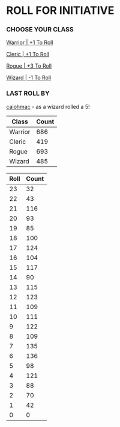 # ROLL FOR INITIATIVE
### CHOOSE YOUR CLASS

[Warrior | +1 To Roll](https://github.com/benjaminsampica/benjaminsampica/issues/new?title=roll%7Cwarrior&body=Just+click+%27Submit+new+issue%27.)

[Cleric | +1 To Roll](https://github.com/benjaminsampica/benjaminsampica/issues/new?title=roll%7Ccleric&body=Just+click+%27Submit+new+issue%27.)

[Rogue | +3 To Roll](https://github.com/benjaminsampica/benjaminsampica/issues/new?title=roll%7Crogue&body=Just+click+%27Submit+new+issue%27.)

[Wizard | -1 To Roll](https://github.com/benjaminsampica/benjaminsampica/issues/new?title=roll%7Cwizard&body=Just+click+%27Submit+new+issue%27.)
### LAST ROLL BY
[caiohmac](https://www.github.com/caiohmac) - as a wizard rolled a 5!

|Class|Count|
|-|-|
|Warrior|686|
|Cleric|419|
|Rogue|693|
|Wizard|485|

|Roll|Count|
|-|-|
|23|32
|22|43
|21|116
|20|93
|19|85
|18|100
|17|124
|16|104
|15|117
|14|90
|13|115
|12|123
|11|109
|10|111
|9|122
|8|109
|7|135
|6|136
|5|98
|4|121
|3|88
|2|70
|1|42
|0|0
